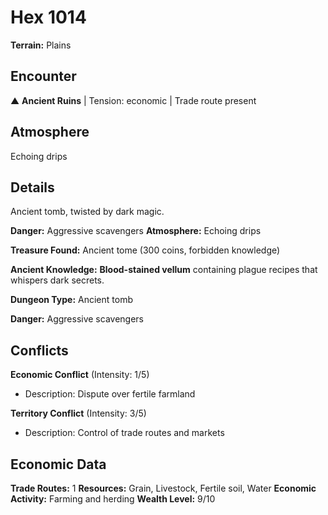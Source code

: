 # Hex 1014

**Terrain:** Plains

## Encounter
▲ **Ancient Ruins** | Tension: economic | Trade route present

## Atmosphere
Echoing drips

## Details
Ancient tomb, twisted by dark magic.

**Danger:** Aggressive scavengers
**Atmosphere:** Echoing drips

**Treasure Found:** Ancient tome (300 coins, forbidden knowledge)

**Ancient Knowledge:** **Blood-stained vellum** containing plague recipes that whispers dark secrets.

**Dungeon Type:** Ancient tomb

**Danger:** Aggressive scavengers

## Conflicts
**Economic Conflict** (Intensity: 1/5)
- Description: Dispute over fertile farmland

**Territory Conflict** (Intensity: 3/5)
- Description: Control of trade routes and markets

## Economic Data
**Trade Routes:** 1
**Resources:** Grain, Livestock, Fertile soil, Water
**Economic Activity:** Farming and herding
**Wealth Level:** 9/10
